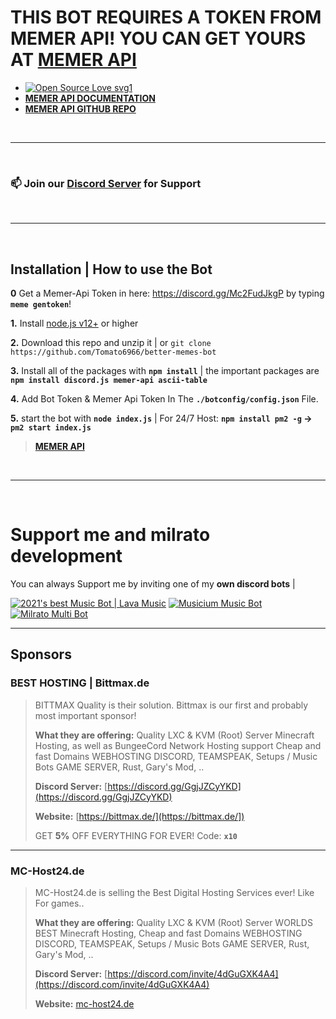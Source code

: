 # THIS BOT REQUIRES A TOKEN FROM MEMER API! YOU CAN GET YOURS AT [MEMER API](https://discord.com/invite/emD44ZJaSA)
 - [![Open Source Love svg1](https://badges.frapsoft.com/os/v1/open-source.svg?v=103)](https://www.npmjs.com/package/memer-api)
 - [**MEMER API DOCUMENTATION**](https://memer-api.js.org/)
 - [**MEMER API GITHUB REPO**](https://github.com/shinchanOP/memer-api)

<br/>

***

<br/>

### 📫 **Join our [Discord Server](https://discord.gg/FQGXbypRf8) for Support**

<br/>

***

<br/>

## Installation | How to use the Bot

**0** Get a Memer-Api Token in here: https://discord.gg/Mc2FudJkgP by typing **`meme gentoken`**!

**1.** Install [node.js v12+](https://nodejs.org/api/cli.html#cli_unhandled_rejections_mode) or higher

**2.** Download this repo and unzip it | or `git clone https://github.com/Tomato6966/better-memes-bot`

**3.** Install all of the packages with **`npm install`** | the important packages are **`npm install discord.js memer-api ascii-table`**

**4.** Add Bot Token & Memer Api Token In The **`./botconfig/config.json`** File.

**5.** start the bot with **`node index.js`** | For 24/7 Host: **`npm install pm2 -g` -> `pm2 start index.js`**


> [**MEMER API**](https://www.npmjs.com/package/memer-api)

<br/>

***

<br/>

# Support me and milrato development

You can always Support me by inviting one of my **own discord bots** |

[![2021's best Music Bot | Lava Music](https://cdn.discordapp.com/attachments/748533465972080670/817088638780440579/test3.png)](https://lava.milrato.eu)
[![Musicium Music Bot](https://cdn.discordapp.com/attachments/742446682381221938/770055673965707264/test1.png)](https://dc.musicium.eu)
[![Milrato Multi Bot](https://cdn.discordapp.com/attachments/742446682381221938/770056826724679680/test1.png)](https://dc.milrato.eu)

***

## Sponsors

### BEST HOSTING | Bittmax.de
> BITTMAX Quality is their solution.
> Bittmax is our first and probably most important sponsor!
> 
> **What they are offering:**
> Quality LXC & KVM (Root) Server
> Minecraft Hosting, as well as BungeeCord Network Hosting support
> Cheap and fast Domains
> WEBHOSTING
> DISCORD, TEAMSPEAK, Setups / Music Bots
> GAME SERVER, Rust, Gary's Mod, ..
> 
> **Discord Server:**
> [https://discord.gg/GgjJZCyYKD](https://discord.gg/GgjJZCyYKD)
> 
> **Website:**
> [https://bittmax.de/](https://bittmax.de/])
> 
> GET **5%** OFF EVERYTHING FOR EVER!
> Code: **`x10`**

***

### MC-Host24.de
> MC-Host24.de is selling the Best Digital Hosting Services ever!
> Like For games..
> 
> **What they are offering:**
> Quality LXC & KVM (Root) Server
> WORLDS BEST Minecraft Hosting,
> Cheap and fast Domains
> WEBHOSTING
> DISCORD, TEAMSPEAK, Setups / Music Bots
> GAME SERVER, Rust, Gary's Mod, ..
> 
> **Discord Server:**
> [https://discord.com/invite/4dGuGXK4A4](https://discord.com/invite/4dGuGXK4A4)
> 
> **Website:**
> [mc-host24.de](https://mc-host24.de/user/affiliate/3121])
